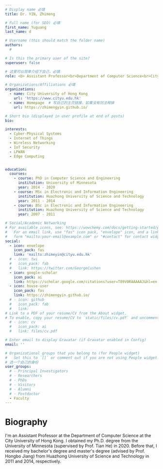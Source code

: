 ```yaml
---
# Display name 必填
title: Dr. YIN, Zhimeng

# Full name (for SEO) 必填
first_name: Yuguang   
last_name: d

# Username (this should match the folder name)
authors:
  # 

# Is this the primary user of the site?
superuser: false

# 这里可以简单介绍下自己，必填
role: <b> Assistant Professor<br>Department of Computer Science<br>City University of Hong Kong</b>

# Organizations/Affiliations 必填
organizations:
  - name: City University of Hong Kong 
    url: 'https://www.cityu.edu.hk'
  - name: Homepage  # 写自己的主页链接，如果没有则注释掉
    url: https://zhimengyin.github.io/

# Short bio (displayed in user profile at end of posts)
bio: 

interests:
  - Cyber-Physical Systems
  - Internet of Things
  - Wireless Networking
  - IoT Security
  - LPWAN
  - Edge Computing


education:
  courses:
    - course: PhD in Computer Science and Engineering
      institution: University of Minnesota
      year: 2014 - 2020
    - course: MSc in Electronic and Information Engineering
      institution: Huazhong University of Science and Technology
      year: 2011 - 2014
    - course: BSc in Electronic and Information Engineering
      institution: Huazhong University of Science and Technology
      year: 2007 - 2011

# Social/Academic Networking
# For available icons, see: https://wowchemy.com/docs/getting-started/page-builder/#icons
#   For an email link, use "fas" icon pack, "envelope" icon, and a link in the
#   form "mailto:your-email@example.com" or "#contact" for contact widget.
social:
  - icon: envelope
    icon_pack: fas
    link: 'mailto:zhimeyin@cityu.edu.hk'
  # - icon: twi
  #   icon_pack: fab
  #   link: https://twitter.com/GeorgeCushen
  - icon: google-scholar
    icon_pack: ai
    link: https://scholar.google.com/citations?user=T89V0RAAAAAJ&hl=en
  - icon: house-user
    icon_pack: fas
    link: https://zhimengyin.github.io/
  # - icon: github
  #   icon_pack: fab
  #   link: 
# Link to a PDF of your resume/CV from the About widget.
# To enable, copy your resume/CV to `static/files/cv.pdf` and uncomment the lines below.
  # - icon: cv
  #   icon_pack: ai
  #   link: files/cv.pdf

# Enter email to display Gravatar (if Gravatar enabled in Config)
email: ''

# Organizational groups that you belong to (for People widget)
#   Set this to `[]` or comment out if you are not using People widget.
# 选一个自己的身份
user_groups:
  # - Principal Investigators
  # - Researchers
  # - PhDs
  # - Visitors
  # - Alumni
  # - Postdoctor
  - Faculty
---
```

# Biography

I'm an Assistant Professor at the Department of Computer Science at the City University of Hong Kong. I obtained my Ph.D. degree from the University of Minnesota (supervised by Prof. Tian He) in 2020. Before that, I received my bachelor's degree and master's degree (advised by Prof. Hongbo Jiang) from Huazhong University of Science and Technology in 2011 and 2014, respectively.
